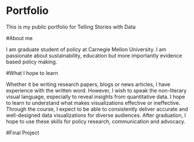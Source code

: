 # Portfolio
This is my public portfolio for Telling Stories with Data

#About me

I am graduate student of policy at Carnegie Mellon University. I am passionate about sustainability, education but more importantly evidence based policy making. 

#What I hope to learn

Whether it be writing research papers, blogs or news articles, I have experience with the written word. However, I wish to speak the non-literary visual language, especially to reveal insights from quantitative data. I hope to learn to understand what makes visualizations effective or ineffective. Through the course, I expect to be able to consistently deliver accurate and well-designed data visualizations for diverse audiences. 
After graduation, I hope to use these skills for policy research, communication and advocacy. 

#Final Project

